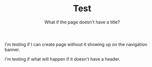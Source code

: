 <header>

# Test

What if the page doesn't have a title?

</header>


I'm testing if I can create page without it showing up on the navigation banner.

I'm testing if what will happen if it doesn't have a header.